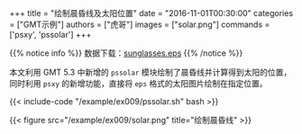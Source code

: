 +++
title = "绘制晨昏线及太阳位置"
date = "2016-11-01T00:30:00"
categories = ["GMT示例"]
authors = ["虎哥"]
images = ["solar.png"]
commands = ['psxy', 'pssolar']
+++

{{% notice info %}}
数据下载：[sunglasses.eps](/example/ex009/sunglasses.eps)
{{% /notice %}}

本文利用 GMT 5.3 中新增的 `pssolar` 模块绘制了晨昏线并计算得到太阳的位置，同时利用 `psxy` 的新增功能，直接将 `eps` 格式的太阳图片绘制在指定位置。

{{< include-code "/example/ex009/pssolar.sh" bash >}}

{{< figure src="/example/ex009/solar.png" title="绘制晨昏线" >}}
